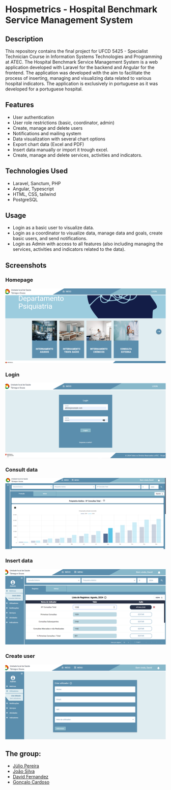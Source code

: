 # Hospmetrics - Hospital Benchmark Service Management System

## Description
This repository contains the final project for UFCD 5425 - Specialist Technician Course in Information Systems Technologies and Programming at ATEC. The Hospital Benchmark Service Management System is a web application developed with Laravel for the backend and Angular for the frontend. The application was developed with the aim to facilitate the process of inserting, managing and visualizing data related to various hospital indicators.
The application is exclusively in portuguese as it was developed for a portuguese hospital.

## Features
- User authentication
- User role restrictions (basic, coordinator, admin)
- Create, manage and delete users
- Notifications and mailing system
- Data visualization with several chart options
- Export chart data (Excel and PDF)
- Insert data manually or import it trough excel.
- Create, manage and delete services, activities and indicators.
  
## Technologies Used
- Laravel, Sanctum, PHP
- Angular, Typescript
- HTML, CSS, tailwind
- PostgreSQL

## Usage
- Login as a basic user to visualize data.
- Login as a coordinator to visualize data, manage data and goals, create basic users, and send notifications.
- Login as Admin with access to all features (also including managing the services, activities and indicators related to the data).

## Screenshots
### Homepage
![Homepage](https://github.com/CarDioLogic/benchmarking-hospitalar-project/blob/main/Screenshots/Homepage.PNG)
### Login
![Login](https://github.com/CarDioLogic/benchmarking-hospitalar-project/blob/main/Screenshots/Login.PNG)
### Consult data
![ConsultData](https://github.com/CarDioLogic/benchmarking-hospitalar-project/blob/main/Screenshots/ConsultData.PNG)
### Insert data
![InsertData](https://github.com/CarDioLogic/benchmarking-hospitalar-project/blob/main/Screenshots/InsertData.PNG)
### Create user
![CreateUser](https://github.com/CarDioLogic/benchmarking-hospitalar-project/blob/main/Screenshots/CreateUser.PNG)

## The group:
- [Júlio Pereira](https://github.com/JulioCesar-X)
- [João Silva](https://github.com/CarDioLogic)
- [David Fernandez](https://github.com/p1nh4)
- [Gonçalo Cardoso](https://github.com/Cardoso0329)
